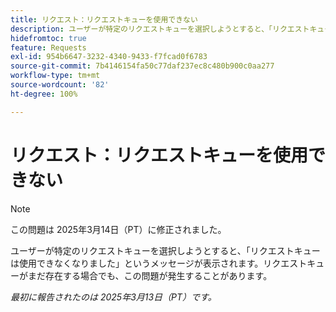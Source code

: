 ```yaml
---
title: リクエスト：リクエストキューを使用できない
description: ユーザーが特定のリクエストキューを選択しようとすると、「リクエストキューは使用できなくなりました」というメッセージが表示されます。リクエストキューがまだ存在する場合でも、この問題が発生することがあります。
hidefromtoc: true
feature: Requests
exl-id: 954b6647-3232-4340-9433-f7fcad0f6783
source-git-commit: 7b4146154fa50c77daf237ec8c480b900c0aa277
workflow-type: tm+mt
source-wordcount: '82'
ht-degree: 100%

---
```


# リクエスト：リクエストキューを使用できない

>[!NOTE]
>
>この問題は 2025年3月14日（PT）に修正されました。

ユーザーが特定のリクエストキューを選択しようとすると、「リクエストキューは使用できなくなりました」というメッセージが表示されます。リクエストキューがまだ存在する場合でも、この問題が発生することがあります。

_最初に報告されたのは 2025年3月13日（PT）です。_
